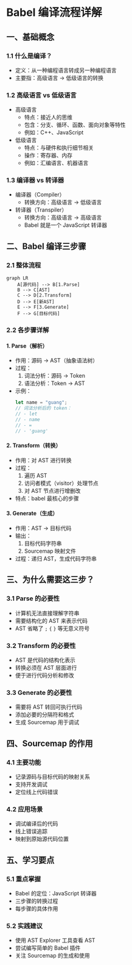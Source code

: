 # Babel 编译流程详解

## 一、基础概念

### 1.1 什么是编译？

- 定义：从一种编程语言转成另一种编程语言
- 主要指：高级语言 → 低级语言的转换

### 1.2 高级语言 vs 低级语言

- 高级语言
  - 特点：接近人的思维
  - 包含：分支、循环、函数、面向对象等特性
  - 例如：C++、JavaScript
- 低级语言
  - 特点：与硬件和执行细节相关
  - 操作：寄存器、内存
  - 例如：汇编语言、机器语言

### 1.3 编译器 vs 转译器

- 编译器（Compiler）
  - 转换方向：高级语言 → 低级语言
- 转译器（Transpiler）
  - 转换方向：高级语言 → 高级语言
  - Babel 就是一个 JavaScript 转译器

## 二、Babel 编译三步骤

### 2.1 整体流程

```mermaid
graph LR
    A[源代码] --> B[1.Parse]
    B --> C[AST]
    C --> D[2.Transform]
    D --> E[新AST]
    E --> F[3.Generate]
    F --> G[目标代码]
```

### 2.2 各步骤详解

#### 1. Parse（解析）

- 作用：源码 → AST（抽象语法树）
- 过程：
  1. 词法分析：源码 → Token
  2. 语法分析：Token → AST
- 示例：
  ```javascript
  let name = "guang";
  // 词法分析后的 token：
  // - let
  // - name
  // - =
  // - 'guang'
  ```

#### 2. Transform（转换）

- 作用：对 AST 进行转换
- 过程：
  1. 遍历 AST
  2. 访问者模式（visitor）处理节点
  3. 对 AST 节点进行增删改
- 特点：babel 最核心的步骤

#### 3. Generate（生成）

- 作用：AST → 目标代码
- 输出：
  1. 目标代码字符串
  2. Sourcemap 映射文件
- 过程：递归 AST，生成代码字符串

## 三、为什么需要这三步？

### 3.1 Parse 的必要性

- 计算机无法直接理解字符串
- 需要结构化的 AST 来表示代码
- AST 省略了 `;` `{` `}` 等无意义符号

### 3.2 Transform 的必要性

- AST 是代码的结构化表示
- 转换必须在 AST 层面进行
- 便于进行代码分析和修改

### 3.3 Generate 的必要性

- 需要将 AST 转回可执行代码
- 添加必要的分隔符和格式
- 生成 Sourcemap 用于调试

## 四、Sourcemap 的作用

### 4.1 主要功能

- 记录源码与目标代码的映射关系
- 支持开发调试
- 定位线上代码错误

### 4.2 应用场景

- 调试编译后的代码
- 线上错误追踪
- 映射到原始源代码位置

## 五、学习要点

### 5.1 重点掌握

- Babel 的定位：JavaScript 转译器
- 三步骤的转换过程
- 每步骤的具体作用

### 5.2 实践建议

- 使用 AST Explorer 工具查看 AST
- 尝试编写简单的 Babel 插件
- 关注 Sourcemap 的生成和使用
